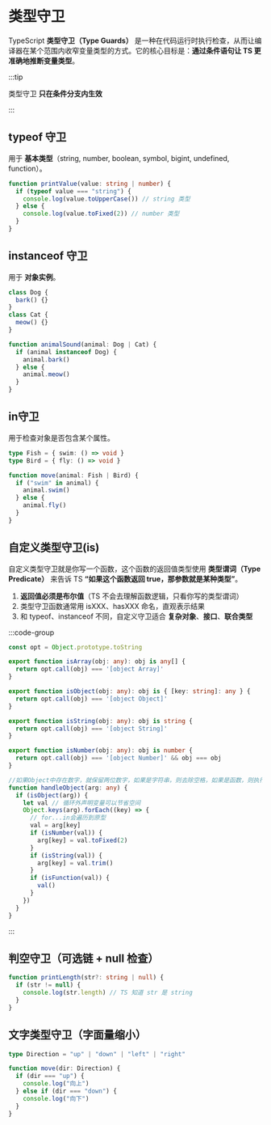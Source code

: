# 类型守卫

TypeScript **类型守卫（Type Guards）** 是一种在代码运行时执行检查，从而让编译器在某个范围内收窄变量类型的方式。它的核心目标是：**通过条件语句让 TS 更准确地推断变量类型**。

:::tip

类型守卫 **只在条件分支内生效**

:::

## typeof 守卫



用于 **基本类型**（string, number, boolean, symbol, bigint, undefined, function）。

```ts
function printValue(value: string | number) {
  if (typeof value === "string") {
    console.log(value.toUpperCase()) // string 类型
  } else {
    console.log(value.toFixed(2)) // number 类型
  }
}
```

## **instanceof**  **守卫**

用于 **对象实例**。

```ts
class Dog {
  bark() {}
}
class Cat {
  meow() {}
}

function animalSound(animal: Dog | Cat) {
  if (animal instanceof Dog) {
    animal.bark()
  } else {
    animal.meow()
  }
}
```

##  in守卫

用于检查对象是否包含某个属性。

```ts
type Fish = { swim: () => void }
type Bird = { fly: () => void }

function move(animal: Fish | Bird) {
  if ("swim" in animal) {
    animal.swim()
  } else {
    animal.fly()
  }
}
```

## 自定义类型守卫(is)

自定义类型守卫就是你写一个函数，这个函数的返回值类型使用 **类型谓词（Type Predicate）** 来告诉 TS **“如果这个函数返回 true，那参数就是某种类型”**。

1. **返回值必须是布尔值**（TS 不会去理解函数逻辑，只看你写的类型谓词）
2. 类型守卫函数通常用 isXXX、hasXXX 命名，直观表示结果
3. 和 typeof、instanceof 不同，自定义守卫适合 **复杂对象**、**接口**、**联合类型**

:::code-group

```ts [is.ts]
const opt = Object.prototype.toString

export function isArray(obj: any): obj is any[] {
  return opt.call(obj) === '[object Array]'
}

export function isObject(obj: any): obj is { [key: string]: any } {
  return opt.call(obj) === '[object Object]'
}

export function isString(obj: any): obj is string {
  return opt.call(obj) === '[object String]'
}

export function isNumber(obj: any): obj is number {
  return opt.call(obj) === '[object Number]' && obj === obj
}
```



```ts [示例]
//如果Object中存在数字，就保留两位数字，如果是字符串，则去除空格，如果是函数，则执行
function handleObject(arg: any) {
  if (isObject(arg)) {
    let val // 循环外声明变量可以节省空间
    Object.keys(arg).forEach((key) => {
      // for...in会遍历到原型
      val = arg[key]
      if (isNumber(val)) {
        arg[key] = val.toFixed(2)
      }
      if (isString(val)) {
        arg[key] = val.trim()
      }
      if (isFunction(val)) {
        val()
      }
    })
  }
}

```

:::

## **判空守卫（可选链 + null 检查）**

```ts
function printLength(str?: string | null) {
  if (str != null) {
    console.log(str.length) // TS 知道 str 是 string
  }
}
```



## **文字类型守卫（字面量缩小）**

```ts
type Direction = "up" | "down" | "left" | "right"

function move(dir: Direction) {
  if (dir === "up") {
    console.log("向上")
  } else if (dir === "down") {
    console.log("向下")
  }
}
```

